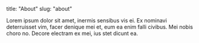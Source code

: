 title: "About"
slug: "about"

Lorem ipsum dolor sit amet, inermis sensibus vis ei. Ex nominavi deterruisset
vim, facer denique mei et, eum ea enim falli civibus. Mei nobis choro no.
Decore electram ex mei, ius stet dicunt ea.
